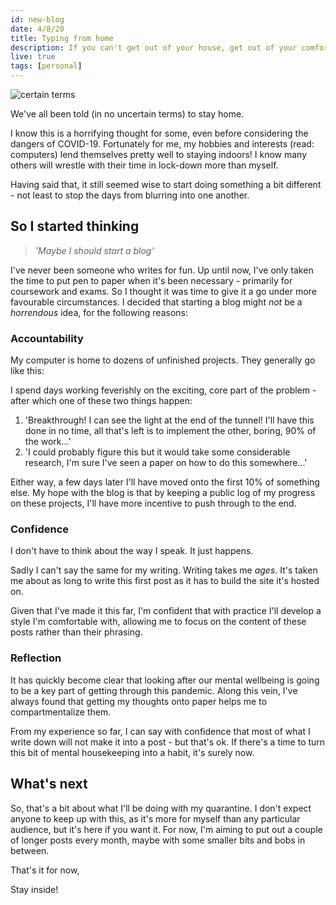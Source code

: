 ```yaml
---
id: new-blog
date: 4/8/20
title: Typing from home
description: If you can't get out of your house, get out of your comfort zone - I've started a blog.
live: true
tags: [personal]
---
```


![*certain terms*](stay-home.jpg)

We've all been told (in no uncertain terms) to stay home.

I know this is a horrifying thought for some, even before considering the dangers of COVID-19.
Fortunately for me, my hobbies and interests (read: computers) lend themselves pretty well to staying indoors!
I know many others will wrestle with their time in lock-down more than myself.

Having said that, it still seemed wise to start doing something a bit different - not least to stop the days from blurring into one another.

## So I started thinking

> *'Maybe I should start a blog'*

I've never been someone who writes for fun.
Up until now, I've only taken the time to put pen to paper when it's been necessary - primarily for coursework and exams.
So I thought it was time to give it a go under more favourable circumstances.
I decided that starting a blog might *not* be a *horrendous* idea, for the following reasons:

### Accountability

My computer is home to dozens of unfinished projects.
They generally go like this:

I spend days working feverishly on the exciting, core part of the problem - after which one of these two things happen:

1. 'Breakthrough! I can see the light at the end of the tunnel! I'll have this done in no time, all that's left is to implement the other, boring, 90% of the work...'
2. 'I could probably figure this but it would take some considerable research, I'm sure I've seen a paper on how to do this somewhere...'

Either way, a few days later I'll have moved onto the first 10% of something else.
My hope with the blog is that by keeping a public log of my progress on these projects, I'll have more incentive to push through to the end.

### Confidence

I don't have to think about the way I speak.
It just happens.

Sadly I can't say the same for my writing.
Writing takes me *ages*.
It's taken me about as long to write this first post as it has to build the site it's hosted on.

Given that I've made it this far, I'm confident that with practice I'll develop a style I'm comfortable with, allowing me to focus on the content of these posts rather than their phrasing.

### Reflection

It has quickly become clear that looking after our mental wellbeing is going to be a key part of getting through this pandemic.
Along this vein, I've always found that getting my thoughts onto paper helps me to compartmentalize them.

From my experience so far, I can say with confidence that most of what I write down will not make it into a post - but that's ok.
If there's a time to turn this bit of mental housekeeping into a habit, it's surely now.

## What's next

So, that's a bit about what I'll be doing with my quarantine.
I don't expect anyone to keep up with this, as it's more for myself than any particular audience, but it's here if you want it.
For now, I'm aiming to put out a couple of longer posts every month, maybe with some smaller bits and bobs in between.

That's it for now,

Stay inside!
